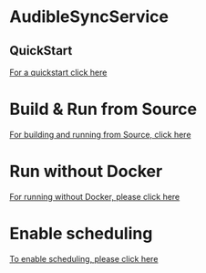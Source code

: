 
# AudibleSyncService

## QuickStart
[For a quickstart click here](/docs/getting-started-docker.md)

# Build & Run from Source
[For building and running from Source, click here](/docs/getting-started-docker-source.md)


# Run without Docker
[For running without Docker, please click here](/docs/getting-started-visual-studio.md)

# Enable scheduling
[To enable scheduling, please click here](/docs/configure-recurring-sync.md)
